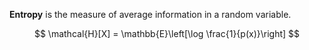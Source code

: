 **Entropy** is the measure of average information in a random variable.

$$
\mathcal{H}[X] = \mathbb{E}\left[\log \frac{1}{p(x)}\right]
$$